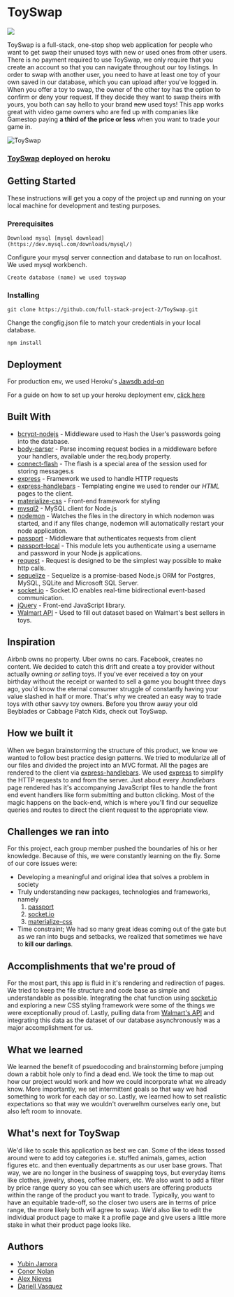 # ToySwap


<img src="https://res.cloudinary.com/dquez/image/upload/v1521172670/Screen_Shot_2018-03-15_at_11.55.02_PM_ihn5zf.png" />

ToySwap is a full-stack, one-stop shop web application for people who want to get swap their unused toys with new or used ones from other users. There is no payment required to use ToySwap, we only require that you create an account so that you can navigate throughout our toy listings. In order to swap with another user, you need to have at least one toy of your own saved in our database, which you can upload after you've logged in. When you offer a toy to swap, the owner of the other toy has the option to confirm or deny your request. If they decide they want to swap theirs with yours, you both can say hello to your brand ~~new~~ used toys! This app works great with video game owners who are fed up with companies like Gamestop paying **a third of the price or less** when you want to trade your game in.

![ToySwap](https://media.giphy.com/media/4ZknBfzt78RHuBgOrS/giphy.gif)

### [ToySwap](https://toyswap0808.herokuapp.com/) deployed on heroku

## Getting Started

These instructions will get you a copy of the project up and running on your local machine for development and testing purposes.



### Prerequisites

```
Download mysql [mysql download](https://dev.mysql.com/downloads/mysql/)
```
Configure your mysql server connection and database to run on localhost. We used mysql workbench.


```
Create database (name) we used toyswap
```

### Installing
```
git clone https://github.com/full-stack-project-2/ToySwap.git
```
Change the congfig.json file to match your credentials in your local database.
```
npm install
```
## Deployment
For production env, we used Heroku's [Jawsdb add-on](https://elements.heroku.com/addons/jawsdb)

For a guide on how to set up your heroku deployment env, [click here](http://www.andyhang.com/post/heroku-deployment-with-sql/)

## Built With
* [bcrypt-nodejs](https://www.npmjs.com/package/bcrypt-nodejs) - Middleware used to Hash the User's passwords going into the database.
* [body-parser](https://www.npmjs.com/package/body-parser) - Parse incoming request bodies in a middleware before your handlers, available under the req.body property.
* [connect-flash](https://www.npmjs.com/package/connect-flash) - The flash is a special area of the session used for storing messages.s
* [express](https://www.npmjs.com/package/express) - Framework we used to handle HTTP requests
* [express-handlebars](https://www.npmjs.com/package/express-handlebars) - Templating engine we used to render our *HTML* pages to the client.
* [materialize-css](http://materializecss.com/) - Front-end framework for styling
* [mysql2](https://www.npmjs.com/package/mysql2) - MySQL client for Node.js
* [nodemon](https://www.npmjs.com/package/nodemon) - Watches the files in the directory in which nodemon was started, and if any files change, nodemon will automatically restart your node application.
* [passport](https://www.npmjs.com/package/passport) - Middleware that authenticates requests from client
* [passport-local](https://www.npmjs.com/package/passport-local) - This module lets you authenticate using a username and password in your Node.js applications.
* [request](https://www.npmjs.com/package/request) - Request is designed to be the simplest way possible to make http calls. 
* [sequelize](https://www.npmjs.com/package/sequelize) - Sequelize is a promise-based Node.js ORM for Postgres, MySQL, SQLite and Microsoft SQL Server.
* [socket.io](https://www.npmjs.com/package/socket.io) - Socket.IO enables real-time bidirectional event-based communication.
* [jQuery](https://jquery.com/) - Front-end JavaScript library. 
* [Walmart API](https://developer.walmartlabs.com/docs) - Used to fill out dataset based on Walmart's best sellers in toys.


## Inspiration
Airbnb owns no property. Uber owns no cars. Facebook, creates no content. We decided to catch this drift and create a toy provider without actually owning *or selling* toys. If you've ever received a toy on your birthday without the receipt or wanted to sell a game you bought three days ago, you'd know the eternal consumer struggle of constantly having your value slashed in half or more. That's why we created an easy way to trade toys with other savvy toy owners. Before you throw away your old Beyblades or Cabbage Patch Kids, check out ToySwap.

## How we built it
When we began brainstorming the structure of this product, we know we wanted to follow best practice design patterns. We tried to modularize all of our files and divided the project into an MVC format. All the pages are rendered to the client via [express-handlebars](https://www.npmjs.com/package/express-handlebars). We used [express](https://www.npmjs.com/package/express) to simplify the HTTP requests to and from the server. Just about every *.handlebars* page rendered has it's accompanying JavaScript files to handle the front end event handlers like form submitting and button clicking. Most of the magic happens on the back-end, which is where you'll find our sequelize queries and routes to direct the client request to the appropriate view.


## Challenges we ran into
For this project, each group member pushed the boundaries of his or her knowledge. Because of this, we were constantly learning on the fly. Some of our core issues were:
* Developing a meaningful and original idea that solves a problem in society
* Truly understanding new packages, technologies and frameworks, namely 
  1. [passport](https://www.npmjs.com/package/passport)
  2. [socket.io](https://www.npmjs.com/package/socket.io) 
  3. [materialize-css](http://materializecss.com/)
* Time constraint; We had so many great ideas coming out of the gate but as we ran into bugs and setbacks, we realized that sometimes we have to **kill our darlings**.

## Accomplishments that we're proud of
For the most part, this app is fluid in it's rendering and redirection of pages. We tried to keep the file structure and code base as simple and understandable as possible. Integrating the chat function using [socket.io](https://www.npmjs.com/package/socket.io) and exploring a new CSS styling framework were some of the things we were exceptionally proud of. Lastly, pulling data from  [Walmart's API](https://developer.walmartlabs.com/docs) and integrating this data as the dataset of our database  asynchronously was a major accomplishment for us.


## What we learned
We learned the benefit of psuedocoding and brainstorming before jumping down a rabbit hole only to find a dead end. We took the time to map out how our project would work and how we could incorporate what we already know. More importantly, we set intermittent goals so that way we had something to work for each day or so. Lastly, we learned how to set realistic expectations so that way we wouldn't overwelhm ourselves early one, but also left room to innovate.


## What's next for ToySwap
We'd like to scale this application as best we can. Some of the ideas tossed around were to add toy categories i.e. stuffed animals, games, action figures etc. and then eventually departments as our user base grows. That way, we are no longer in the business of swapping toys, but everyday items like clothes, jewelry, shoes, coffee makers, etc. We also want to add a filter by price range query so you can see which users are offering products within the range of the product you want to trade. Typically, you want to have an equitable trade-off, so the closer two users are in terms of price range, the more likely both will agree to swap. We'd also like to edit the individual product page to make it a profile page and give users a little more stake in what their product page looks like. 


## Authors

- [Yubin Jamora](https://github.com/yubinjamora)
- [Conor Nolan](https://github.com/nolanconorj)
- [Alex Nieves](https://github.com/dogrock2)
- [Dariell Vasquez](https://github.com/Dquez)
